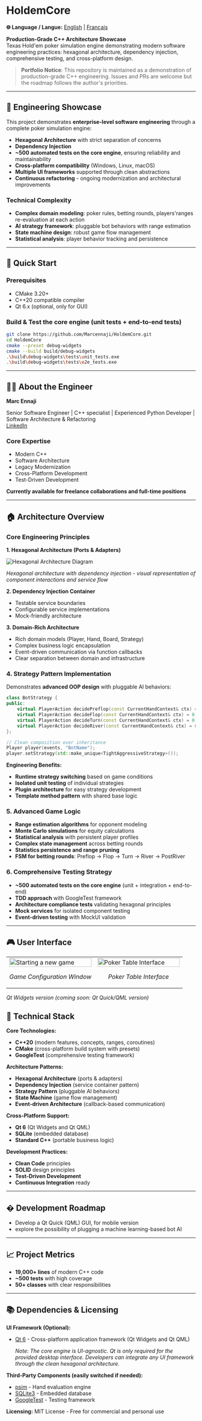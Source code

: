 # HoldemCore

**🌐 Language / Langue:** [English](README.md) | [Français](README_fr.md)

**Production-Grade C++ Architecture Showcase**  
Texas Hold'em poker simulation engine demonstrating modern software engineering practices: hexagonal architecture, dependency injection, comprehensive testing, and cross-platform design.

> **Portfolio Notice**: This repository is maintained as a demonstration of production-grade C++ engineering. Issues and PRs are welcome but the roadmap follows the author's priorities.

---

## 🎯 Engineering Showcase

This project demonstrates **enterprise-level software engineering** through a complete poker simulation engine:

- **Hexagonal Architecture** with strict separation of concerns
- **Dependency Injection** 
- **~500 automated tests on the core engine**, ensuring reliability and maintainability
- **Cross-platform compatibility** (Windows, Linux, macOS)
- **Multiple UI frameworks** supported through clean abstractions
- **Continuous refactoring** - ongoing modernization and architectural improvements

### Technical Complexity
- **Complex domain modeling**: poker rules, betting rounds, players'ranges re-evaluation at each action
- **AI strategy framework**: pluggable bot behaviors with range estimation
- **State machine design**: robust game flow management
- **Statistical analysis**: player behavior tracking and persistence

---
## 🚀 Quick Start

### Prerequisites
- CMake 3.20+
- C++20 compatible compiler
- Qt 6.x (optional, only for GUI)

### Build & Test the core engine (unit tests + end-to-end tests)
```bash
git clone https://github.com/Marcennaji/HoldemCore.git
cd HoldemCore
cmake --preset debug-widgets
cmake --build build/debug-widgets
.\build\debug-widgets\tests\unit_tests.exe
.\build\debug-widgets\tests\e2e_tests.exe
```

---

## 👨‍💻 About the Engineer

**Marc Ennaji** 

Senior Software Engineer | C++ specialist | Experienced Python Developer | Software Architecture & Refactoring  
[LinkedIn](https://www.linkedin.com/in/marcennaji/) 

### Core Expertise
- Modern C++ 
- Software Architecture 
- Legacy Modernization 
- Cross-Platform Development 
- Test-Driven Development 

**Currently available for freelance collaborations and full-time positions**

---

## 🏠 Architecture Overview

### Core Engineering Principles

**1. Hexagonal Architecture (Ports & Adapters)**

![Hexagonal Architecture Diagram](doc/architecture.png)

*Hexagonal architecture with dependency injection - visual representation of component interactions and service flow*

**2. Dependency Injection Container**
- Testable service boundaries  
- Configurable service implementations
- Mock-friendly architecture

**3. Domain-Rich Architecture**
- Rich domain models (Player, Hand, Board, Strategy)
- Complex business logic encapsulation
- Event-driven communication via function callbacks
- Clear separation between domain and infrastructure

### 4. **Strategy Pattern Implementation**

Demonstrates **advanced OOP design** with pluggable AI behaviors:

```cpp
class BotStrategy {
public:
    virtual PlayerAction decidePreflop(const CurrentHandContext& ctx) = 0;
    virtual PlayerAction decideFlop(const CurrentHandContext& ctx) = 0;
    virtual PlayerAction decideTurn(const CurrentHandContext& ctx) = 0;
    virtual PlayerAction decideRiver(const CurrentHandContext& ctx) = 0;
};

// Clean composition over inheritance
Player player(events, "BotName");
player.setStrategy(std::make_unique<TightAggressiveStrategy>());
```

**Engineering Benefits:**
- **Runtime strategy switching** based on game conditions
- **Isolated unit testing** of individual strategies  
- **Plugin architecture** for easy strategy development
- **Template method pattern** with shared base logic

### 5. **Advanced Game Logic**
- **Range estimation algorithms** for opponent modeling
- **Monte Carlo simulations** for equity calculations  
- **Statistical analysis** with persistent player profiles
- **Complex state management** across betting rounds
- **Statistics persistence and range pruning**
- **FSM for betting rounds**: Preflop → Flop → Turn → River → PostRiver

### 6. **Comprehensive Testing Strategy**
- **~500 automated tests on the core engine** (unit + integration + end-to-end)
- **TDD approach** with GoogleTest framework
- **Architecture compliance tests** validating hexagonal principles
- **Mock services** for isolated component testing
- **Event-driven testing** with MockUI validation

---
## 🎮 User Interface

<table>
  <tr>
    <td width="50%">
      <img src="doc/start%20game.png" alt="Starting a new game" width="100%">
      <p align="center"><em>Game Configuration Window</em></p>
    </td>
    <td width="50%">
      <img src="doc/poker%20table.png" alt="Poker Table Interface" width="100%">
      <p align="center"><em>Poker Table Interface</em></p>
    </td>
  </tr>
</table>

*Qt Widgets version (coming soon: Qt Quick/QML version)*


## 🔧 Technical Stack

**Core Technologies:**
- **C++20** (modern features, concepts, ranges, coroutines)
- **CMake** (cross-platform build system with presets)
- **GoogleTest** (comprehensive testing framework)

**Architecture Patterns:**
- **Hexagonal Architecture** (ports & adapters)
- **Dependency Injection** (service container pattern)
- **Strategy Pattern** (pluggable AI behaviors)
- **State Machine** (game flow management)
- **Event-driven Architecture** (callback-based communication)

**Cross-Platform Support:**
- **Qt 6** (Qt Widgets and Qt QML)
- **SQLite** (embedded database)
- **Standard C++** (portable business logic)

**Development Practices:**
- **Clean Code** principles
- **SOLID** design principles  
- **Test-Driven Development**
- **Continuous Integration** ready

---
## � Development Roadmap

- Develop a Qt Quick (QML) GUI, for mobile version
- explore the possibility of plugging a machine learning-based bot AI

---

## 📈 Project Metrics

- **19,000+ lines** of modern C++ code
- **~500 tests** with high coverage
- **50+ classes** with clear responsibilities

---

## 📚 Dependencies & Licensing

**UI Framework (Optional):**
- [Qt 6](https://www.qt.io/) - Cross-platform application framework (Qt Widgets and Qt QML)
  
  *Note: The core engine is UI-agnostic. Qt is only required for the provided desktop interface. Developers can integrate any UI framework through the clean hexagonal architecture.*

**Third-Party Components (easily switched if needed):**
- [psim](https://github.com/christophschmalhofer/poker/tree/master/XPokerEval/XPokerEval.PokerSim) - Hand evaluation engine
- [SQLite3](https://www.sqlite.org/) - Embedded database  
- [GoogleTest](https://github.com/google/googletest) - Testing framework

**Licensing:** MIT License - Free for commercial and personal use
